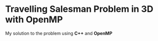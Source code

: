 # Travelling Salesman Problem in 3D with OpenMP
My solution to the problem using **C++** and **OpenMP**
